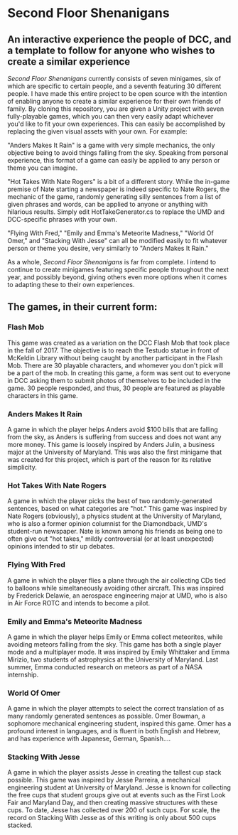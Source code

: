 # Second Floor Shenanigans
## An interactive experience the people of DCC, and a template to follow for anyone who wishes to create a similar experience
*Second Floor Shenanigans* currently consists of seven minigames, six of which are specific to certain people, and a seventh featuring 30 different people. I have made this entire project to be open source with the intention of enabling anyone to create a similar experience for their own friends of family. By cloning this repository, you are given a Unity project with seven fully-playable games, which you can then very easily adapt whichever you'd like to fit your own experiences. This can easily be accomplished by replacing the given visual assets with your own. For example:

"Anders Makes It Rain" is a game with very simple mechanics, the only objective being to avoid things falling from the sky. Speaking from personal experience, this format of a game can easily be applied to any person or theme you can imagine. 

"Hot Takes With Nate Rogers" is a bit of a different story. While the in-game premise of Nate starting a newspaper is indeed specific to Nate Rogers, the mechanic of the game, randomly generating silly sentences from a list of given phrases and words, can be applied to anyone or anything with hilarious results. Simply edit HotTakeGenerator.cs to replace the UMD and DCC-specific phrases with your own.

"Flying With Fred," "Emily and Emma's Meteorite Madness," "World Of Omer," and "Stacking With Jesse" can all be modified easily to fit whatever person or theme you desire, very similarly to "Anders Makes It Rain." 

As a whole, *Second Floor Shenanigans* is far from complete. I intend to continue to create minigames featuring specific people throughout the next year, and possibly beyond, giving others even more options when it comes to adapting these to their own experiences.

## The games, in their current form:

### Flash Mob
This game was created as a variation on the DCC Flash Mob that took place in the fall of 2017. The objective is to reach the Testudo statue in front of McKeldin Library without being caught by another participant in the Flash Mob. There are 30 playable characters, and whomever you don't pick will be a part of the mob. In creating this game, a form was sent out to everyone in DCC asking them to submit photos of themselves to be included in the game. 30 people responded, and thus, 30 people are featured as playable characters in this game.

### Anders Makes It Rain
A game in which the player helps Anders avoid $100 bills that are falling from the sky, as Anders is suffering from success and does not want any more money. This game is loosely inspired by Anders Julin, a business major at the University of Maryland. This was also the first minigame that was created for this project, which is part of the reason for its relative simplicity.

### Hot Takes With Nate Rogers
A game in which the player picks the best of two randomly-generated sentences, based on what categories are "hot." This game was inspired by Nate Rogers (obviously), a physics student at the University of Maryland, who is also a former opinion columnist for the Diamondback, UMD's student-run newspaper. Nate is known among his friends as being one to often give out "hot takes," mildly controversial (or at least unexpected) opinions intended to stir up debates.

### Flying With Fred
A game in which the player flies a plane through the air collecting CDs tied to balloons while simeltaneously avoiding other aircraft. This was inspired by Frederick Delawie, an aerospace engineering major at UMD, who is also in Air Force ROTC and intends to become a pilot.

### Emily and Emma's Meteorite Madness
A game in which the player helps Emily or Emma collect meteorites, while avoiding meteors falling from the sky. This game has both a single player mode and a multiplayer mode. It was inspired by Emily Whittaker and Emma Mirizio, two students of astrophysics at the University of Maryland. Last summer, Emma conducted research on meteors as part of a NASA internship.

### World Of Omer
A game in which the player attempts to select the correct translation of as many randomly generated sentences as possible. Omer Bowman, a sophomore mechanical engineering student, inspired this game. Omer has a profound interest in languages, and is fluent in both English and Hebrew, and has experience with Japanese, German, Spanish....

### Stacking With Jesse
A game in which the player assists Jesse in creating the tallest cup stack possible. This game was inspired by Jesse Parreira, a mechanical engineering student at University of Maryland. Jesse is known for collecting the free cups that student groups give out at events such as the First Look Fair and Maryland Day, and then creating massive structures with these cups. To date, Jesse has collected over 200 of such cups. For scale, the record on Stacking With Jesse as of this writing is only about 500 cups stacked.
